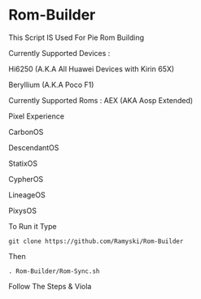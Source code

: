 # Rom-Builder
This Script IS Used For Pie Rom Building

Currently Supported Devices :

Hi6250 (A.K.A All Huawei Devices with Kirin 65X)

Beryllium (A.K.A Poco F1)

Currently Supported Roms :
AEX (AKA Aosp Extended)

Pixel Experience

CarbonOS

DescendantOS

StatixOS

CypherOS

LineageOS

PixysOS

To Run it Type
```
git clone https://github.com/Ramyski/Rom-Builder
```
 Then
 ```
. Rom-Builder/Rom-Sync.sh
```
Follow The Steps & Viola
